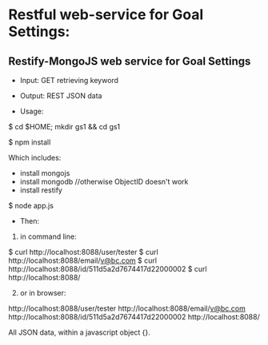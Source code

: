
<h1>Restful web-service for Goal Settings:</h1>

<h2>Restify-MongoJS web service for Goal Settings</h2>

- Input:
	GET retrieving keyword
- Output:
	REST JSON data 

- Usage:

$ cd $HOME; mkdir gs1 && cd gs1

$ npm install

 Which includes:
  - install mongojs
  - install mongodb //otherwise ObjectID doesn't work 
  - install restify

$ node app.js

- Then:
1. in command line:

$ curl http://localhost:8088/user/tester
$ curl http://localhost:8088/email/v@bc.com
$ curl http://localhost:8088/id/511d5a2d7674417d22000002
$ curl http://localhost:8088/

2. or in browser:

http://localhost:8088/user/tester
http://localhost:8088/email/v@bc.com
http://localhost:8088/id/511d5a2d7674417d22000002
http://localhost:8088/


All JSON data,  within a javascript object {}.
